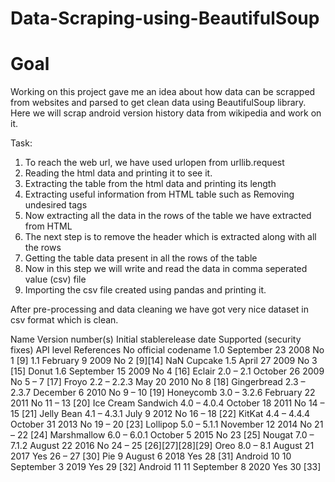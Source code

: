 # Data-Scraping-using-BeautifulSoup

# Goal
Working on this project gave me an idea about how data can be scrapped from websites and parsed to get clean data using BeautifulSoup library. Here we will scrap android version history data from wikipedia and work on it.

Task: 
1. To reach the web url, we have used urlopen from urllib.request
2. Reading the html data and printing it to see it.
3. Extracting the table from the html data and printing its length
4. Extracting useful information from HTML table such as Removing undesired tags
5. Now extracting all the data in the rows of the table we have extracted from HTML
6. The next step is to remove the header which is extracted along with all the rows
7. Getting the table data present in all the rows of the table
8. Now in this step we will write and read the data in comma seperated value (csv) file
9. Importing the csv file created using pandas and printing it.

After pre-processing and data cleaning we have got very nice dataset in csv format which is clean.

Name	Version number(s)	Initial stablerelease date	Supported (security fixes)	API level	References
No official codename	1.0	September 23	2008	No	1	[9]
1.1	February 9	2009	No	2	[9][14]	NaN
Cupcake	1.5	April 27	2009	No	3	[15]
Donut	1.6	September 15	2009	No	4	[16]
Eclair	2.0 – 2.1	October 26	2009	No	5 – 7	[17]
Froyo	2.2 – 2.2.3	May 20	2010	No	8	[18]
Gingerbread	2.3 – 2.3.7	December 6	2010	No	9 – 10	[19]
Honeycomb	3.0 – 3.2.6	February 22	2011	No	11 – 13	[20]
Ice Cream Sandwich	4.0 – 4.0.4	October 18	2011	No	14 – 15	[21]
Jelly Bean	4.1 – 4.3.1	July 9	2012	No	16 – 18	[22]
KitKat	4.4 – 4.4.4	October 31	2013	No	19 – 20	[23]
Lollipop	5.0 – 5.1.1	November 12	2014	No	21 – 22	[24]
Marshmallow	6.0 – 6.0.1	October 5	2015	No	23	[25]
Nougat	7.0 – 7.1.2	August 22	2016	No	24 – 25	[26][27][28][29]
Oreo	8.0 – 8.1	August 21	2017	Yes	26 – 27	[30]
Pie	9	August 6	2018	Yes	28	[31]
Android 10	10	September 3	2019	Yes	29	[32]
Android 11	11	September 8	2020	Yes	30	[33]

